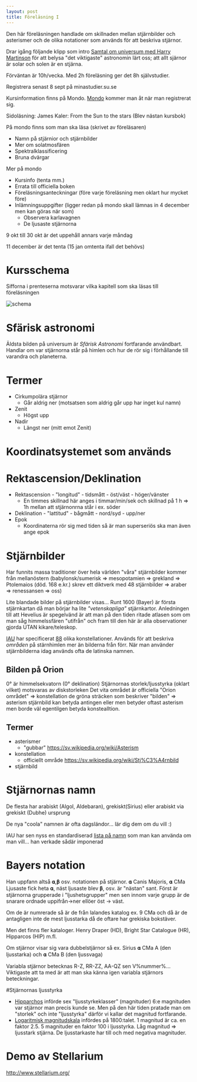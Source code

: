 ```yaml
---
layout: post
title: Föreläsning I
---
```


Den här föreläsningen handlade om skillnaden mellan stjärnbilder och asterismer och de olika notationer som används för att beskriva stjärnor.

Drar igång följande klipp som intro
[Samtal om universum med Harry Martinson](http://sverigesradio.se/sida/artikel.aspx?programid=1602&artikel=5077672) för att belysa "det viktigaste" astronomin lärt oss; att allt sjärnor är solar och solen är en stjärna.

Förväntan är 10h/vecka. Med 2h föreläsning ger det 8h självstudier.

Registrera senast 8 sept på minastudier.su.se

Kursinformation finns på Mondo. [Mondo](https://mondo.su.se) kommer man åt när man registrerat sig. 

Sidoläsning: James Kaler: From the Sun to the stars (Blev nästan kursbok)

På mondo finns som man ska läsa (skrivet av föreläsaren)

* Namn på stjärnior och stjärnbilder
* Mer om solatmosfären
* Spektralklassificering
* Bruna dvärgar

Mer på mondo

* Kursinfo (tenta mm.)
* Errata till officiella boken
* Föreläsningsanteckningar (före varje föreläsning men oklart hur mycket före)
* Inlämningsuppgifter (ligger redan på mondo skall lämnas in 4 december men kan göras när som)
    - Observera karlavagnen
    - De ljusaste stjärnorna

9 okt till 30 okt är det uppehåll annars varje måndag

11 december är det tenta (15 jan omtenta ifall det behövs)

# Kursschema
Sifforna i prenteserna motsvarar vilka kapitell som ska läsas till föreläsningen

![schema](https://i.imgur.com/jRo3TsI.png)

# Sfärisk astronomi
Äldsta bilden på universum är _Sfärisk Astronomi_ fortfarande användbart. Handlar om var stjärnorna står på himlen och hur de rör sig i förhållande till varandra och planeterna. 

# Termer
* Cirkumpolära stjärnor
    - Går aldrig ner (motsatsen som aldrig går upp har inget kul namn)
* Zenit 
    - Högst upp
* Nadir 
    - Längst ner (mitt emot Zenit)

# Koordinatsystemet som används 
# Rektascension/Deklination

* Rektascension - "longitud" - tidsmått - öst/väst - höger/vänster
    - En timmes skillnad här anges i timmar/min/sek och skillnad på 1 h => 1h mellan att stjärnonrna står i ex. söder
* Deklination  - "lattitud" - bågmått - nord/syd - upp/ner
* Epok
    - Koordinaterna rör sig med tiden så är man superseriös ska man även ange epok

# Stjärnbilder
Har funnits massa traditioner över hela världen "våra" stjärnbilder kommer från mellanöstern (babylonsk/sumerisk => mesopotamien => grekland => Ptolemaios (död. 168 e.kr.) skrev ett diktverk med 48 stjärnbilder => araber => renessansen => oss)

Lite blandade bilder på stjärnbilder visas...
Runt 1600 (Bayer) är första stjärnkartan då man börjar ha lite _"vetenskapliga"_ stjärnkartor. 
Anledningen till att Hevelius är spegelvänd är att man på den tiden ritade atlasen som om man såg himmelssfären "utifrån" och fram till den här är alla observationer gjorda UTAN kikare/teleskop.

[IAU](https://www.iau.org/) har specificerat [88](https://www.iau.org/public/themes/constellations/) olika konstellationer. Används för att beskriva _områden_ på stärnhimlen mer än bilderna från förr. När man använder stjärnbilderna idag används ofta de latinska namnen. 

## Bilden på Orion

0° är himmelsekvatorn (0° deklination)
Stjärnornas storlek/ljusstyrka (oklart vilket) motsvaras av diskstorleken
Det vita området är officiella "Orion området" => konstellation
de gröna sträcken som beskriver "bilden" => asterism
stjärnbild kan betyda antingen eller men betyder oftast asterism men borde väl egentilgen betyda konstealltion.

## Termer
* asterismer 
    - "gubbar" https://sv.wikipedia.org/wiki/Asterism
* konstellation
    - officiellt område https://sv.wikipedia.org/wiki/Stj%C3%A4rnbild
* stjärnbild

# Stjärnornas namn
De flesta har arabiskt (Algol, Aldebaran), grekiskt(Sirius) eller arabiskt via grekiskt (Dubhe) ursprung

De nya "coola" namnen är ofta dagsländor... lär dig dem om du vill :)

IAU har sen nyss en standardiserad [lista på namn](https://www.iau.org/public/themes/naming_stars/) som man kan använda om man vill... han verkade sådär imponerad

# Bayers notation
Han uppfann altså 𝛂,𝛃 osv. notationen på stjärnor.
𝛂 Canis Majoris, 𝛂 CMa
Ljusaste fick heta 𝛂, näst ljusaste blev 𝛃, osv. är "nästan" sant. Först är stjärnorna grupperade i "ljushetsgrupper" men sen innom varje grupp är de snarare ordnade uppifrån->ner ellöer öst -> väst.

Om de är numrerade så är de från lalandes katalog ex. 9 CMa och då är de antagligen inte de mest ljusstarka då de oftare har grekiska bokstäver. 

Men det finns fler kataloger. Henry Draper (HD), Bright Star Catalogue (HR), Hipparcos (HIP) m.fl.

Om stjärnor visar sig vara dubbelstjärnor så ex. Sirius 
𝛂 CMa A (den ljusstarka) och 𝛂 CMa B (den ljussvaga)

Variabla stjärnor betecknas R-Z, RR-ZZ, AA-QZ sen V%nummer%... Viktigaste att ta med är att man ska känna igen variabla stjärnors beteckningar. 

#Stjärnornas ljusstyrka

* [Hipparchos](https://en.wikipedia.org/wiki/Hipparchus#Star_catalog) införde sex "ljusstyrkeklasser" (magnituder) 6:e magnituden var stjärnor man precis kunde se. Men på den här tiden pratade man om "storlek" och inte "ljusstyrka" därför vi kallar det magnitud fortfarande.
* [Logaritmisk magnitudskala](https://en.wikipedia.org/wiki/Apparent_magnitude) infördes på 1800:talet. 1 magnitud är ca. en faktor 2.5. 5 magnituder en faktor 100 i ljusstyrka. Låg magnitud => ljusstark stjärna. De ljusstarkaste har till och med negativa magnituder. 

# Demo av Stellarium
http://www.stellarium.org/
